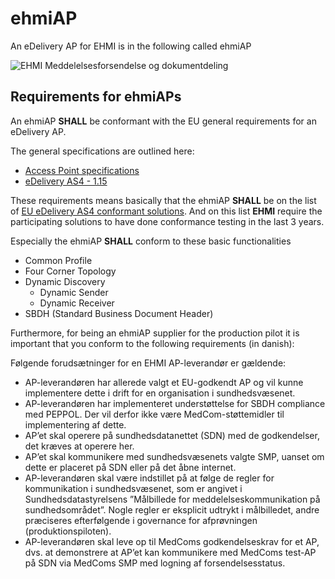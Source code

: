 # ehmiAP

An eDelivery AP for EHMI is in the following called ehmiAP


![EHMI Meddelelsesforsendelse og dokumentdeling](/ehmi/assets/images/1_EHMI_Meddelelsesforsendelse_og_dokumentdeling_1315x563.png)

## Requirements for ehmiAPs

An ehmiAP **SHALL** be conformant with the EU general requirements for an eDelivery AP.

The general specifications are outlined here:
- <a href="https://ec.europa.eu/digital-building-blocks/sites/display/DIGITAL/Access+Point+specifications" target="_blank">Access Point specifications</a>
- <a href="https://ec.europa.eu/digital-building-blocks/sites/display/DIGITAL/eDelivery+AS4+-+1.15" target="_blank">eDelivery AS4 - 1.15</a>

These requirements means basically that the ehmiAP **SHALL** be on the list of <a href="https://ec.europa.eu/digital-building-blocks/sites/display/DIGITAL/eDelivery+AS4+conformant+solutions" target="_blank">EU eDelivery AS4 conformant solutions</a>. And on this list **EHMI** require the participating solutions to have done conformance testing in the last 3 years.

Especially the ehmiAP **SHALL** conform to these basic functionalities
- Common Profile
- Four Corner Topology
- Dynamic Discovery
    - Dynamic Sender
    - Dynamic Receiver
- SBDH (Standard Business Document Header)


Furthermore, for being an ehmiAP supplier for the production pilot it is important that you conform to the following requirements (in danish):

Følgende forudsætninger for en EHMI AP-leverandør er gældende:
- AP-leverandøren har allerede valgt et EU-godkendt AP og vil kunne implementere dette i drift for en organisation i sundhedsvæsenet.
- AP-leverandøren har implementeret understøttelse for SBDH compliance  med PEPPOL. Der vil derfor ikke være MedCom-støttemidler til implementering af dette.
- AP’et skal operere på sundhedsdatanettet (SDN) med de godkendelser, det kræves at operere her.
- AP’et skal kommunikere med sundhedsvæsenets valgte SMP, uanset om dette er placeret på SDN eller på det åbne internet.
- AP-leverandøren skal være indstillet på at følge de regler for kommunikation i sundhedsvæsenet, som er angivet i Sundhedsdatastyrelsens  ”Målbillede for meddelelseskommunikation på sundhedsområdet”. Nogle regler er eksplicit udtrykt i målbilledet, andre præciseres efterfølgende i governance for afprøvningen (produktionspiloten).
- AP-leverandøren skal leve op til MedComs godkendelseskrav for et AP, dvs. at demonstrere at AP’et kan kommunikere med MedComs test-AP på SDN via MedComs SMP med logning af forsendelsesstatus. 
